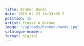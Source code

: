 ```yaml
---
title: Broken Hands
date: 2015-02-23 14:53:00 Z
position: 15
artist: Fraser A Gorman
image: "/uploads/broken-hands.jpg"
catalogue-number: 
format: Digital
---
```


